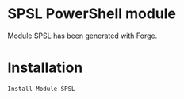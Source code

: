 # SPSL PowerShell module

Module SPSL has been generated with Forge.

# Installation

    Install-Module SPSL